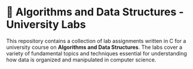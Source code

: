 # 📁 Algorithms and Data Structures - University Labs

This repository contains a collection of lab assignments written in C for a university course on **Algorithms and Data Structures**. The labs cover a variety of fundamental topics and techniques essential for understanding how data is organized and manipulated in computer science.
